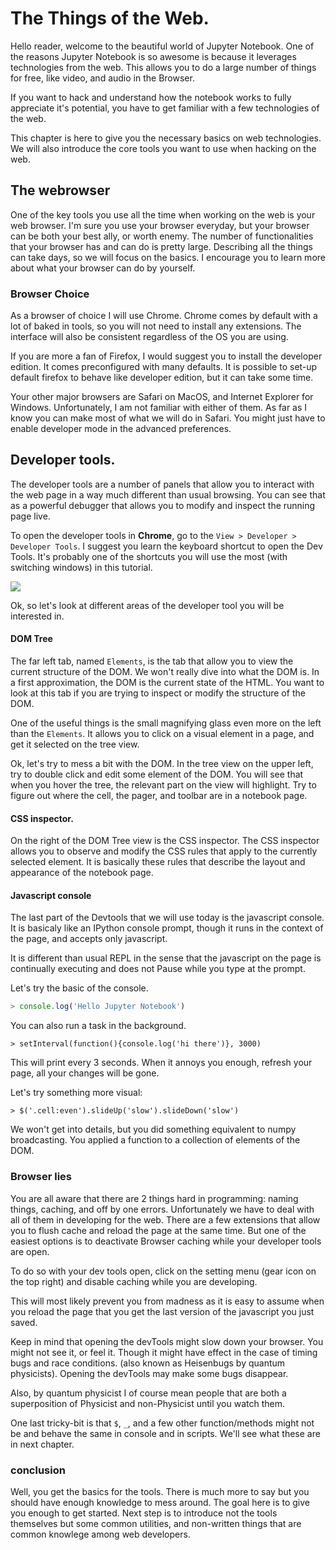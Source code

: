 # The Things of the Web. 

Hello reader, welcome to the beautiful world of Jupyter Notebook. 
One of the reasons Jupyter Notebook is so awesome is because it leverages technologies from the web. This allows you to do a large number of things for free, like video, and audio in the Browser.

If you want to hack and understand how the notebook works to fully appreciate it's potential, you have to get familiar with a few technologies of the web.

This chapter is here to give you the necessary basics on web technologies. We will also introduce the core tools you want to use when hacking on the web. 


## The webrowser


One of the key tools you use all the time when working on the web is your web browser. I'm sure you use your browser everyday, but your browser can be both your best ally, or worth enemy. The number of functionalities that your browser has and can do is pretty large. Describing all the things can take days, so we will focus on the basics. I encourage you to learn more about what your browser can do by yourself. 


### Browser Choice 

As a browser of choice I will use Chrome. Chrome comes by default with a lot of baked in tools, so you will not need to install any extensions. The interface will also be consistent regardless of the OS you are using.

If you are more a fan of Firefox, I would suggest you to install the developer edition. It comes preconfigured with many defaults. It is possible to set-up default firefox to behave like developer edition, but it can take some time.


Your other major browsers are Safari on MacOS, and Internet Explorer for Windows. Unfortunately, I am not familiar with either of them.
As far as I know you can make most of what we will do in Safari. You might just have to enable developer mode in the advanced preferences.

## Developer tools. 

The developer tools are a number of panels that allow you to interact with the web page in a way much different than usual browsing. You can see that as a powerful debugger that allows you to modify and inspect the running page live.

To open the developer tools in **Chrome**, go to the `View > Developer > Developer Tools`.
I suggest you learn the keyboard shortcut to open the Dev Tools. It's probably one of the shortcuts you will use the most (with switching windows) in this tutorial.

![](devtools.png)


Ok, so let's look at different areas of the developer tool you will be interested in.

#### DOM Tree

The far left tab, named `Elements`, is the tab that allow you to view the current structure of the DOM.
We won't really dive into what the DOM is. In a first approximation, the DOM is the current state of the HTML. You want to look at this tab if you are trying to inspect or modify the structure of the DOM. 

One of the useful things is the small magnifying glass even more on the left than the `Elements`. 
It allows you to click on a visual element in a page, and get it selected on the tree view. 


Ok, let's try to mess a bit with the DOM. In the tree view on the upper left, try to double click and edit some element of the DOM. You will see that when you hover the tree, the relevant part on the view will highlight. Try to figure out where the cell, the pager, and toolbar are in a notebook page. 


#### CSS inspector. 

On the right of the DOM Tree view is the CSS inspector. The CSS inspector allows you to observe and modify the CSS rules that apply to the currently selected element. It is basically  these rules that describe the layout and appearance of the notebook page.

#### Javascript console

The last part of the Devtools that we will use today is the javascript console. 
It is basicaly like an IPython console prompt, though it runs in the context of the page, and accepts only javascript. 

It is different than usual REPL in the sense that the javascript on the page is continually executing and does not Pause while you type at the prompt. 

Let's try the basic of the console. 

```javascript
> console.log('Hello Jupyter Notebook')
```

You can also run a task in the background.

```
> setInterval(function(){console.log('hi there')}, 3000)
```

This will print every 3 seconds. When it annoys you enough, refresh your page, all your changes will be gone. 

Let's try something more visual:

```
> $('.cell:even').slideUp('slow').slideDown('slow')
```

We won't get into details, but you did something equivalent to numpy broadcasting. You applied a function to a collection of elements of the DOM.


### Browser lies


You are all aware that there are 2 things hard in programming: naming things, caching, and off by one errors. Unfortunately we have to deal with all of them in developing for the web. There are a few extensions that allow you to flush cache and reload the page at the same time. But one of the easiest options is to deactivate Browser caching while your developer tools are open. 

To do so with your dev tools open, click on the setting menu (gear icon on the top right) and disable caching while you are developing. 

This will most likely prevent you from madness as it is easy to assume when you reload the page that you get the last version of the javascript you just saved. 

Keep in mind that opening the devTools might slow down your browser. You might not see it, or feel it. Though it might have effect in the case of timing bugs and race conditions. (also known as Heisenbugs by quantum physicists). Opening the devTools may make some bugs disappear. 

Also, by quantum physicist I of course mean people that are both a superposition of Physicist and non-Physicist until you watch them.

One last tricky-bit is that `$`, `_`, and a few other function/methods might not be and behave the same in console and in scripts. We'll see what these are in next chapter.


### conclusion

Well, you get the basics for the tools. There is much more to say but you should have enough knowledge to mess around. The goal here is to give you enough to get started. Next step is to introduce not the tools themselves but some common utilities, and non-written things that are common knowlege among web developers.








